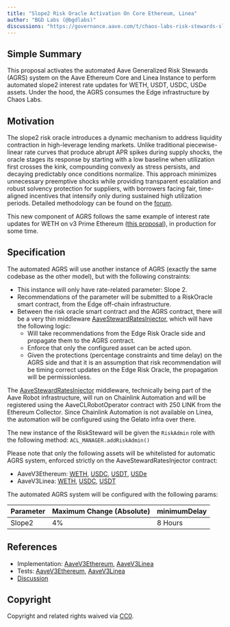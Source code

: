 ```yaml
---
title: "Slope2 Risk Oracle Activation On Core Ethereum, Linea"
author: "BGD Labs (@bgdlabs)"
discussions: "https://governance.aave.com/t/chaos-labs-risk-stewards-slope2-parameter-adjustments-for-risk-oracle-deployment/23192"
---
```


## Simple Summary

This proposal activates the automated Aave Generalized Risk Stewards (AGRS) system on the Aave Ethereum Core and Linea Instance to perform automated slope2 interest rate updates for WETH, USDT, USDC, USDe assets. Under the hood, the AGRS consumes the Edge infrastructure by Chaos Labs.

## Motivation

The slope2 risk oracle introduces a dynamic mechanism to address liquidity contraction in high-leverage lending markets. Unlike traditional piecewise-linear rate curves that produce abrupt APR spikes during supply shocks, the oracle stages its response by starting with a low baseline when utilization first crosses the kink, compounding convexly as stress persists, and decaying predictably once conditions normalize. This approach minimizes unnecessary preemptive shocks while providing transparent escalation and robust solvency protection for suppliers, with borrowers facing fair, time-aligned incentives that intensify only during sustained high utilization periods. Detailed methodology can be found on the [forum](https://governance.aave.com/t/chaos-labs-risk-stewards-slope2-parameter-adjustments-for-risk-oracle-deployment/23192#p-59097-motivation-2).

This new component of AGRS follows the same example of interest rate updates for WETH on v3 Prime Ethereum ([this proposal](https://vote.onaave.com/proposal/?proposalId=200)), in production for some time.

## Specification

The automated AGRS will use another instance of AGRS (exactly the same codebase as the other model), but with the following constraints:

- This instance will only have rate-related parameter: Slope 2.
- Recommendations of the parameter will be submitted to a RiskOracle smart contract, from the Edge off-chain infrastructure.
- Between the risk oracle smart contract and the AGRS contract, there will be a very thin middleware [AaveStewardRatesInjector](https://github.com/aave-dao/aave-v3-risk-stewards/blob/ecbe493bb2c7799e58c44ebe907382ffd570e54b/src/contracts/AaveStewardInjectorRates.sol), which will have the following logic:
  - Will take recommendations from the Edge Risk Oracle side and propagate them to the AGRS contract.
  - Enforce that only the configured asset can be acted upon.
  - Given the protections (percentage constraints and time delay) on the AGRS side and that it is an assumption that risk recommendation will be timing correct updates on the Edge Risk Oracle, the propagation will be permissionless.

The [AaveStewardRatesInjector](https://github.com/aave-dao/aave-v3-risk-stewards/blob/ecbe493bb2c7799e58c44ebe907382ffd570e54b/src/contracts/AaveStewardInjectorRates.sol) middleware, technically being part of the Aave Robot infrastructure, will run on Chainlink Automation and will be registered using the AaveCLRobotOperator contract with 250 LINK from the Ethereum Collector. Since Chainlink Automation is not available on Linea, the automation will be configured using the Gelato infra over there.

The new instance of the RiskSteward will be given the `RiskAdmin` role with the following method: `ACL_MANAGER.addRiskAdmin()`

Please note that only the following assets will be whitelisted for automatic AGRS system, enforced strictly on the AaveStewardRatesInjector contract:

- AaveV3Ethereum: [WETH](https://etherscan.io/address/0xC02aaA39b223FE8D0A0e5C4F27eAD9083C756Cc2), [USDC](https://etherscan.io/address/0xA0b86991c6218b36c1d19D4a2e9Eb0cE3606eB48), [USDT](https://etherscan.io/address/0xdAC17F958D2ee523a2206206994597C13D831ec7), [USDe](https://etherscan.io/address/0x4c9EDD5852cd905f086C759E8383e09bff1E68B3)
- AaveV3Linea: [WETH](https://lineascan.build/address/0xe5D7C2a44FfDDf6b295A15c148167daaAf5Cf34f), [USDC](https://lineascan.build/address/0x176211869cA2b568f2A7D4EE941E073a821EE1ff), [USDT](https://lineascan.build/address/0xA219439258ca9da29E9Cc4cE5596924745e12B93)

The automated AGRS system will be configured with the following params:

| Parameter | Maximum Change (Absolute) | minimumDelay |
| --------- | ------------------------- | ------------ |
| Slope2    | 4%                        | 8 Hours      |

## References

- Implementation: [AaveV3Ethereum](https://github.com/bgd-labs/aave-proposals-v3/blob/b38c18319aa174d6ee35d5276e53e9ad7f3f0ea9/src/20251009_Multi_Slope2RiskOracleActivationOnCoreEthereumLinea/AaveV3Ethereum_Slope2RiskOracleActivationOnCoreEthereumLinea_20251009.sol), [AaveV3Linea](https://github.com/bgd-labs/aave-proposals-v3/blob/b38c18319aa174d6ee35d5276e53e9ad7f3f0ea9/src/20251009_Multi_Slope2RiskOracleActivationOnCoreEthereumLinea/AaveV3Linea_Slope2RiskOracleActivationOnCoreEthereumLinea_20251009.sol)
- Tests: [AaveV3Ethereum](https://github.com/bgd-labs/aave-proposals-v3/blob/b38c18319aa174d6ee35d5276e53e9ad7f3f0ea9/src/20251009_Multi_Slope2RiskOracleActivationOnCoreEthereumLinea/AaveV3Ethereum_Slope2RiskOracleActivationOnCoreEthereumLinea_20251009.t.sol), [AaveV3Linea](https://github.com/bgd-labs/aave-proposals-v3/blob/b38c18319aa174d6ee35d5276e53e9ad7f3f0ea9/src/20251009_Multi_Slope2RiskOracleActivationOnCoreEthereumLinea/AaveV3Linea_Slope2RiskOracleActivationOnCoreEthereumLinea_20251009.t.sol)
- [Discussion](https://governance.aave.com/t/chaos-labs-risk-stewards-slope2-parameter-adjustments-for-risk-oracle-deployment/23192)

## Copyright

Copyright and related rights waived via [CC0](https://creativecommons.org/publicdomain/zero/1.0/).
